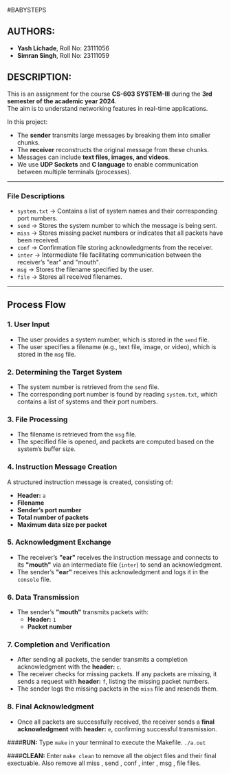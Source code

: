 #BABYSTEPS

## AUTHORS:
- **Yash Lichade**, Roll No: 23111056  
- **Simran Singh**, Roll No: 23111059  

## DESCRIPTION:  
This is an assignment for the course **CS-603 SYSTEM-III** during the **3rd semester of the academic year 2024**.  
The aim is to understand networking features in real-time applications.  

In this project:  
- The **sender** transmits large messages by breaking them into smaller chunks.  
- The **receiver** reconstructs the original message from these chunks.  
- Messages can include **text files, images, and videos**.  
- We use **UDP Sockets** and **C language** to enable communication between multiple terminals (processes).  

---

### **File Descriptions**  

- `system.txt` → Contains a list of system names and their corresponding port numbers.  
- `send` → Stores the system number to which the message is being sent.  
- `miss` → Stores missing packet numbers or indicates that all packets have been received.  
- `conf` → Confirmation file storing acknowledgments from the receiver.  
- `inter` → Intermediate file facilitating communication between the receiver’s "ear" and "mouth".  
- `msg` → Stores the filename specified by the user.  
- `file` → Stores all received filenames.  

---

## **Process Flow**  

### **1. User Input**  
- The user provides a system number, which is stored in the `send` file.  
- The user specifies a filename (e.g., text file, image, or video), which is stored in the `msg` file.  

### **2. Determining the Target System**  
- The system number is retrieved from the `send` file.  
- The corresponding port number is found by reading `system.txt`, which contains a list of systems and their port numbers.  

### **3. File Processing**  
- The filename is retrieved from the `msg` file.  
- The specified file is opened, and packets are computed based on the system’s buffer size.  

### **4. Instruction Message Creation**  
A structured instruction message is created, consisting of:  
- **Header:** `a`  
- **Filename**  
- **Sender’s port number**  
- **Total number of packets**  
- **Maximum data size per packet**  

### **5. Acknowledgment Exchange**  
- The receiver’s **"ear"** receives the instruction message and connects to its **"mouth"** via an intermediate file (`inter`) to send an acknowledgment.  
- The sender’s **"ear"** receives this acknowledgment and logs it in the `console` file.  

### **6. Data Transmission**  
- The sender’s **"mouth"** transmits packets with:  
  - **Header:** `1`  
  - **Packet number**  

### **7. Completion and Verification**  
- After sending all packets, the sender transmits a completion acknowledgment with the **header:** `c`.  
- The receiver checks for missing packets. If any packets are missing, it sends a request with **header:** `f`, listing the missing packet numbers.  
- The sender logs the missing packets in the `miss` file and resends them.  

### **8. Final Acknowledgment**  
- Once all packets are successfully received, the receiver sends a **final acknowledgment** with **header:** `e`, confirming successful transmission.  


####**RUN:**
Type `make` in your terminal to execute the Makefile.
`./a.out` <system name> <port number>

####**CLEAN:**
Enter `make clean` to remove all the object files and their final exectuable.
Also remove all miss , send , conf , inter , msg , file files.

   


 


